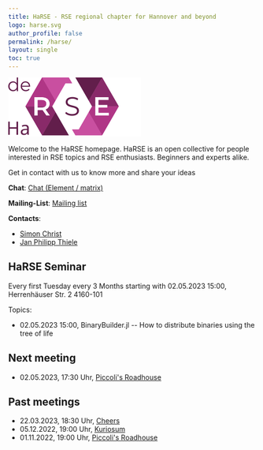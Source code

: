 ```yaml
---
title: HaRSE - RSE regional chapter for Hannover and beyond
logo: harse.svg
author_profile: false
permalink: /harse/
layout: single
toc: true
---
```


![](harse.svg)

Welcome to the HaRSE homepage.
HaRSE is an open collective for people interested in RSE topics and RSE enthusiasts.
Beginners and experts alike.

Get in contact with us to know more and share your ideas

**Chat**: [Chat (Element / matrix)](https://element.uni-hannover.de/#/room/#HaRSE:matrix.uni-hannover.de)

**Mailing-List**: [Mailing list](https://listserv.uni-hannover.de/cgi-bin/wa?A0=RSE-HANNOVER-IFAM)

**Contacts**:

 - [Simon Christ](https://www.cell.uni-hannover.de/de/simon-christ)
 - [Jan Philipp Thiele](https://www.ifam.uni-hannover.de/de/thiele)

## HaRSE Seminar

Every first Tuesday every 3 Months starting with 02.05.2023 15:00, Herrenhäuser Str. 2 4160-101

Topics:
- 02.05.2023 15:00, BinaryBuilder.jl -- How to distribute binaries using the tree of life

## Next meeting

- 02.05.2023, 17:30 Uhr, [Piccoli's Roadhouse](https://piccolis-roadhouse.de/home.html)

## Past meetings

- 22.03.2023, 18:30 Uhr, [Cheers](https://cheers-hannover.de/)
- 05.12.2022, 19:00 Uhr, [Kuriosum](http://www.kuriosum.com/)
- 01.11.2022, 19:00 Uhr, [Piccoli's Roadhouse](https://piccolis-roadhouse.de/home.html)

